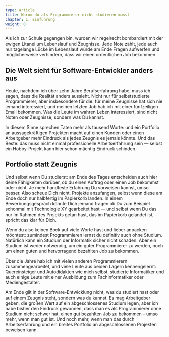 ```yaml
---
type: article
title: Warum du als Programmierer nicht studieren musst
chapter: 1. Einführung
weight: 0
---
```


Als ich zur Schule gegangen bin, wurden wir regelrecht bombardiert mit der ewigen Litanei um Lebenslauf und Zeugnisse. Jede Note zählt, jede auch nur tagelange Lücke im Lebenslauf würde am Ende Fragen aufwerfen und möglicherweise verhindern, dass wir einen ordentlichen Job bekommen.

## Die Welt sieht für Software-Entwickler anders aus

Heute, nachdem ich über zehn Jahre Berufserfahrung habe, muss ich sagen, dass die Realität anders aussieht. Nicht nur für selbststudierte Programmierer, aber insbesondere für die: für meine Zeugnisse hat sich nie jemand interessiert, und meinen letzten Job hab ich mit einer fünfzeiligen Email bekommen. Was die Leute im wahren Leben interessiert, sind nicht Noten oder Zeugnisse, sondern was Du kannst.

In diesem Sinne sprechen Taten mehr als tausend Worte: und ein Portfolio an aussagekräftigen Projekten macht auf einen Kunden oder einen Arbeitgeber mehr Eindruck als jedes Zeugnis es jemals könnte. Und das Beste: das muss nicht einmal professionelle Arbeitserfahrung sein — selbst ein Hobby-Projekt kann hier schon mächtig Eindruck schinden.

## Portfolio statt Zeugnis

Und selbst wenn Du studierst: am Ende des Tages entscheiden auch hier deine Fähigkeiten darüber, ob du einen Auftrag oder einen Job bekommst oder nicht. Je mehr handfeste Erfahrung Du vorweisen kannst, umso besser. Also scheue Dich nicht, Projekte anzufangen, selbst wenn diese am Ende doch nur halbfertig im Papierkorb landen. In einem Bewerbungsgespräch könnte Dich jemand fragen ob Du zum Beispiel schonmal mit Technologie XY gearbeitet hast — und selbst wenn Du das nur im Rahmen des Projekts getan hast, das im Papierkorb gelandet ist, spricht das klar für Dich.

Wenn du also keinen Bock auf viele Worte hast und lieber anpacken möchtest: zumindest Programmieren lernst du definitiv auch ohne Studium. Natürlich kann ein Studium der Informatik sicher nicht schaden. Aber ein Studium ist weder notwendig, um ein guter Programmierer zu werden, noch um einen guten und hervorragend bezahlten Job zu bekommen.

Über die Jahre hab ich mit vielen anderen Programmierern zusammengearbeitet, und viele Leute aus beiden Lagern kennengelernt: Quereinsteiger und Autodidakten wie mich selbst, studierte Informatiker und auch einige Leute mit einer Ausbildung zum Fachinformatiker oder Mediengestalter.

Am Ende gilt in der Software-Entwicklung nicht, was du studiert hast oder auf einem Zeugnis steht, sondern was du kannst. Es mag Arbeitgeber geben, die großen Wert auf ein abgeschlossenes Studium legen, aber ich habe bisher den Eindruck gewonnen, dass man es als Programmierer ohne Studium nicht schwer hat, einen gut bezahlten Job zu bekommen – umso mehr, wenn man gut ist. Und noch mehr, wenn man das durch Arbeitserfahrung und ein breites Portfolio an abgeschlossenen Projekten beweisen kann.
